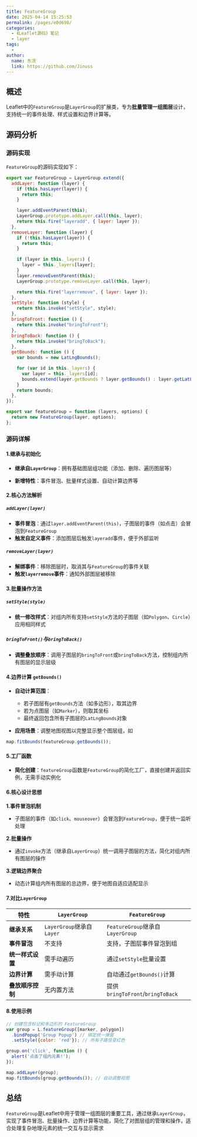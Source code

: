 ```yaml
---
title: FeatureGroup
date: 2025-04-14 15:25:53
permalink: /pages/e0d698/
categories:
  - 《Leaflet源码》笔记
  - layer
tags:
  -
author:
  name: 东流
  link: https://github.com/Jinuss
---
```


## 概述

Leaflet中的`FeatureGroup`是`LayerGroup`的扩展类，专为**批量管理一组图层**设计，支持统一的事件处理、样式设置和边界计算等。

## 源码分析

### 源码实现

`FeatureGroup`的源码实现如下：

```js
export var FeatureGroup = LayerGroup.extend({
  addLayer: function (layer) {
    if (this.hasLayer(layer)) {
      return this;
    }

    layer.addEventParent(this);
    LayerGroup.prototype.addLayer.call(this, layer);
    return this.fire("layeradd", { layer: layer });
  },
  removeLayer: function (layer) {
    if (!this.hasLayer(layer)) {
      return this;
    }

    if (layer in this._layers) {
      layer = this._layers[layer];
    }
    layer.removeEventParent(this);
    LayerGroup.prototype.removeLayer.call(this, layer);

    return this.fire("layerremove", { layer: layer });
  },
  setStyle: function (style) {
    return this.invoke("setStyle", style);
  },
  bringToFront: function () {
    return this.invoke("bringToFront");
  },
  bringToBack: function () {
    return this.invoke("bringToBack");
  },
  getBounds: function () {
    var bounds = new LatLngBounds();

    for (var id in this._layers) {
      var layer = this._layers[id];
      bounds.extend(layer.getBounds ? layer.getBounds() : layer.getLatLng());
    }
    return bounds;
  },
});

export var featureGroup = function (layers, options) {
  return new FeatureGroup(layer, options);
};
```

### 源码详解

#### 1.继承与初始化

- **继承自`LayerGroup`**：拥有基础图层组功能（添加、删除、遍历图层等）

- **新增特性**：事件冒泡、批量样式设置、自动计算边界等

#### 2.核心方法解析

##### `addLayer(layer)`

- **事件冒泡**：通过`layer.addEventParent(this)`，子图层的事件（如点击）会冒泡到`FeatureGroup`
- **触发自定义事件**：添加图层后触发`layeradd`事件，便于外部监听

##### `removeLayer(layer)`

- **解绑事件**：移除图层时，取消其与`FeatureGroup`的事件关联
- **触发`layerremove`事件**：通知外部图层被移除
  
#### 3.批量操作方法

##### `setStyle(style)`
  - **统一修改样式**：对组内所有支持`setStyle`方法的子图层（如`Polygon`、`Circle`）应用相同样式

##### `bringToFront()`与`bringToBack()`
  - **调整叠放顺序**：调用子图层的`bringToFront`或`bringToBack`方法，控制组内所有图层的显示层级

#### 4.边界计算 `getBounds()`

- **自动计算范围**：
   - 若子图层有`getBounds`方法（如多边形），取其边界
   - 若为点图层（如`Marker`），则取其坐标
   - 最终返回包含所有子图层的`LatLngBounds`对象

- **应用场景**：调整地图视图以完整显示整个图层组，如
```js
map.fitBounds(featureGroup.getBounds());
```

#### 5.工厂函数
- **简化创建**：`featureGroup`函数是`FeatureGroup`的简化工厂，直接创建并返回实例，无需手动实例化

#### 6.核心设计思想

**1.事件冒泡机制**
  - 子图层的事件（如`click`、`mouseover`）会冒泡到`FeatureGroup`，便于统一监听处理

**2.批量操作**
  - 通过`invoke`方法（继承自`LayerGroup`）统一调用子图层的方法，简化对组内所有图层的操作

**3.逻辑边界聚合**
  - 动态计算组内所有图层的总边界，便于地图自适应适配显示

#### 7.对比`LayerGroup`

| 特性             | `LayerGroup`              | `FeatureGroup`                   |
| ---------------- | ------------------------- | -------------------------------- |
| **继承关系**     | `LayerGroup`继承自`Layer` | `FeatureGroup`继承自`LayerGroup` |
| **事件冒泡**     | 不支持                    | 支持，子图层事件冒泡到组         |
| **统一样式设置** | 需手动遍历                | 通过`setStyle`批量设置           |
| **边界计算**     | 需手动计算                | 自动通过`getBounds()`计算        |
| **叠放顺序控制** | 无内置方法                | 提供`bringToFront`/`bringToBack` |

#### 8.使用示例

```js
// 创建包含标记和多边形的 FeatureGroup
var group = L.featureGroup([marker, polygon])
  .bindPopup('Group Popup') // 绑定统一弹窗
  .setStyle({color: 'red'}); // 所有子路径变红色

group.on('click', function () {
  alert('点击了组内元素!');
});

map.addLayer(group);
map.fitBounds(group.getBounds()); // 自动调整视图
```

## 总结
`FeatureGroup`是Leaflet中用于管理一组图层的重要工具，通过继承`LayerGroup`，实现了事件冒泡、批量操作、边界计算等功能，简化了对图层组的管理和操作，适合处理复杂地理元素的统一交互与显示需求